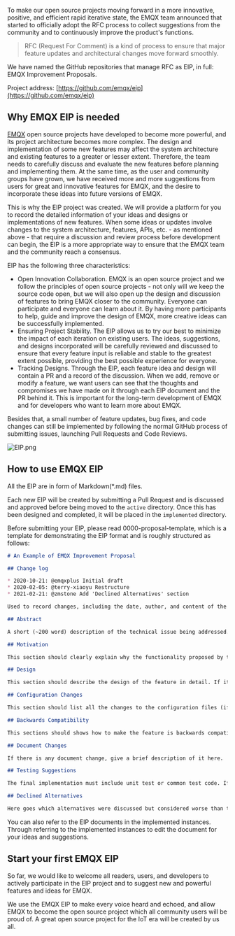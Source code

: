 To make our open source projects moving forward in a more innovative, positive, and efficient rapid iterative state, the EMQX team announced that started to officially adopt the RFC process to collect suggestions from the community and to continuously improve the product's functions.

> RFC (Request For Comment) is a kind of process to ensure that major feature updates and architectural changes move forward smoothly. 



We have named the GitHub repositories that manage RFC as EIP, in full: EMQX Improvement Proposals.

Project address: [https://github.com/emqx/eip](https://github.com/emqx/eip)

 

## Why EMQX EIP is needed

[EMQX](https://github.com/emqx/emqx) open source projects have developed to become more powerful, and its project architecture becomes more complex. The design and implementation of some new features may affect the system architecture and existing features to a greater or lesser extent. Therefore, the team needs to carefully discuss and evaluate the new features before planning and implementing them. At the same time, as the user and community groups have grown, we have received more and more suggestions from users for great and innovative features for EMQX, and the desire to incorporate these ideas into future versions of EMQX.

This is why the EIP project was created. We will provide a platform for you to record the detailed information of your ideas and designs or implementations of new features. When some ideas or updates involve changes to the system architecture, features, APIs, etc. - as mentioned above - that require a discussion and review process before development can begin, the EIP is a more appropriate way to ensure that the EMQX team and the community reach a consensus.

EIP has the following three characteristics:

- Open Innovation Collaboration. EMQX is an open source project and we follow the principles of open source projects - not only will we keep the source code open, but we will also open up the design and discussion of features to bring EMQX closer to the community. Everyone can participate and everyone can learn about it. By having more participants to help, guide and improve the design of EMQX, more creative ideas can be successfully implemented.
- Ensuring Project Stability. The EIP allows us to try our best to minimize the impact of each iteration on existing users. The ideas, suggestions, and designs incorporated will be carefully reviewed and discussed to ensure that every feature input is reliable and stable to the greatest extent possible, providing the best possible experience for everyone.
- Tracking Designs. Through the EIP, each feature idea and design will contain a PR and a record of the discussion. When we add, remove or modify a feature, we want users can see that the thoughts and compromises we have made on it through each EIP document and the PR behind it. This is important for the long-term development of EMQX and for developers who want to learn more about EMQX.

Besides that, a small number of feature updates, bug fixes, and code changes can still be implemented by following the normal GitHub process of submitting issues, launching Pull Requests and Code Reviews.

![EIP.png](https://assets.emqx.com/images/8599d98ae5ebaaa4ce1c87e7ea2700ea.png)


## How to use EMQX EIP

All the EIP are in form of Markdown(*.md) files.

Each new EIP will be created by submitting a Pull Request and is discussed and approved before being moved to the `active` directory. Once this has been designed and completed, it will be placed in the `implemented` directory.

Before submitting your EIP, please read 0000-proposal-template, which is a template for demonstrating the EIP format and is roughly structured as follows:

```markdown
# An Example of EMQX Improvement Proposal

## Change log

* 2020-10-21: @emqxplus Initial draft
* 2020-02-05: @terry-xiaoyu Restructure
* 2021-02-21: @zmstone Add 'Declined Alternatives' section

Used to record changes, including the date, author, and content of the change.

## Abstract

A short (~200 word) description of the technical issue being addressed.

## Motivation

This section should clearly explain why the functionality proposed by this EIP is necessary. EIP submissions without sufficient motivation may be rejected outright.

## Design

This section should describe the design of the feature in detail. If it is a change to the architecture, some diagrams may be necessary.

## Configuration Changes

This section should list all the changes to the configuration files (if any).

## Backwards Compatibility

This sections should shows how to make the feature is backwards compatible. If it can not be compatible with the previous emqx versions, explain how do you propose to deal with the incompatibilities.

## Document Changes

If there is any document change, give a brief description of it here.

## Testing Suggestions

The final implementation must include unit test or common test code. If some more tests such as integration test or benchmarking test that need to be done manually, list them here.

## Declined Alternatives

Here goes which alternatives were discussed but considered worse than the current. It's to help people understand how we reached the current state and also to prevent going through the discussion again when an old alternative is brought up again in the future.
```



You can also refer to the EIP documents in the implemented instances. Through referring to the implemented instances to edit the document for your ideas and suggestions.



## Start your first EMQX EIP

So far, we would like to welcome all readers, users, and developers to actively participate in the EIP project and to suggest new and powerful features and ideas for EMQX. 

We use the EMQX EIP to make every voice heard and echoed, and allow EMQX to become the open source project which all community users will be proud of. A great open source project for the IoT era will be created by us all.
